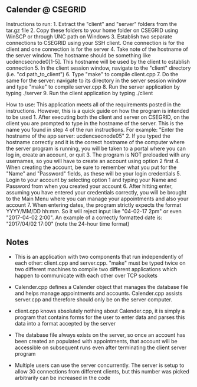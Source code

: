 Calender @ CSEGRID
-------------------

Instructions to run:
	1. Extract the "client" and "server" folders from the tar.gz file
	2. Copy these folders to your home folder on CSEGRID using WinSCP or through UNC path on Windows
	3. Establish two separate connections to CSEGRID using your SSH client. One connection is for the client and one connection is for the server
	4. Take note of the hostname of the server window. The hostname should be something like ucdencsecnode0[1-5]. This hostname will be used by the client to establish connection
	5. In the client session window, navigate to the "client" directory (i.e. "cd path_to_client")
	6. Type "make" to compile client.cpp
	7. Do the same for the server: navigate to its directory in the server session window and type "make" to compile server.cpp
	8. Run the server application by typing ./server
	9. Run the client application by typing ./client
	
How to use:
	This application meets all of the requirements posted in the instructions. However, this is a quick guide on how the program is intended to be used
	1. After executing both the client and server on CSEGRID, on the client you are prompted to type in the hostname of the server. This is the name you found in step 4 of the run instructions.
		For example: "Enter the hostname of the app server: ucdencsecnode05"
	2. If you typed the hostname correctly and it is the correct hostname of the computer where the server program is running, you will be taken to a portal where you can log in, create an account, or quit
	3. The program is NOT preloaded with any usernames, so you will have to create an account using option 2 first
	4. When creating the account, be sure to remember what you put for the "Name" and "Password" fields, as these will be your login credentials
	5. Login to your account by selecting option 1 and typing your Name and Password from when you created your account
	6. After hitting enter, assuming you have entered your credentials correctly, you will be brought to the Main Menu where you can manage your appointments and also your account
	7. When entering dates, the program strictly expects the format YYYY/MM/DD hh:mm. So it will reject input like "04-02-17 2pm" or even "2017-04-02 2:00". An example of a correctly formatted date is: "2017/04/02 17:00" (note the 24-hour time format)
	
Notes 
---------
- This is an application with two components that run independently of each other: client.cpp and server.cpp. "make" must be typed twice on two different machines to compile two different applications which happen to communicate with each other over TCP sockets

- Calender.cpp defines a Calender object that manages the database file and helps manage appointments and accounts. Calender.cpp assists server.cpp and therefore should only be on the server computer.

- client.cpp knows absolutely nothing about Calender.cpp, it is simply a program that contains forms for the user to enter data and parses this data into a format accepted by the server

- The database file always exists on the server, so once an account has been created an populated with appointments, that account will be accessible on subsequent runs even after terminating the client server program

- Multiple users can use the server concurrently. The server is setup to allow 30 connections from different clients, but this number was picked arbitrarily can be increased in the code